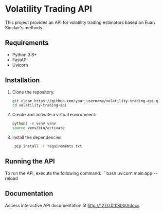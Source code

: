 # Volatility Trading API

This project provides an API for volatility trading estimators based on Euan Sinclair's methods.

## Requirements

- Python 3.8+
- FastAPI
- Uvicorn

## Installation

1. Clone the repository:
   ```bash
   git clone https://github.com/your_username/volatility-trading-api.git
   cd volatility-trading-api

2. Create and activate a virtual environment:
   ```bash
   python3 -m venv venv
   source venv/bin/activate

3. Install the dependencies:
   ```bash
    pip install -r requirements.txt
   
## Running the API

To run the API, execute the following command:
    ```bash
    uvicorn main:app --reload

## Documentation
Access interactive API documentation at http://127.0.0.1:8000/docs.

